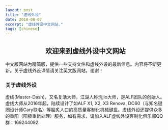 ```yaml
---
layout: post
title: "虚线外设"
date: 2018-08-07
excerpt: "虚线外设中文网站."
tags: [chinese]
---
```


## <center> 欢迎来到虚线外设中文网站</center>

中文版网站为精简版，提供一些支持文件和虚线外设的最新信息。内容将不断更新。关于虚线外设详情请关注英文版网站，谢谢！

### 关于虚线外设

虚线(Master-Dash)，又名复活大师，江湖人称洗jio大师，是ALF团队的创始人。虚线大师从2016年起，陆续设计了如ALF X1, X2, X3 Renova, DC60（与知名键圈设计师Cary联名）等脍炙人口的高质量客制化机械键盘。虚线外设还提供众多的重阳（阳极重新处理）服务，如有需求，请加入ALF虚线外设客制化俱乐部QQ群：169244092.
